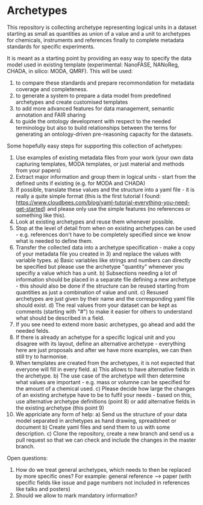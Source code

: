 # Archetypes

This repository is collecting archetype representing logical units in a dataset starting as small as quantities as union of a value and a unit to archetypes for chemicals, instruments and references finally to complete metadata standards for specific experiments.

It is meant as a starting point by providing an easy way to specify the data model used in existing template (experimental: NanoFASE, NANoReg, CHADA, in silico: MODA, QMRF). This will be used:
1) to compare these standards and prepare recommondation for metadata coverage and completeness.
2) to generate a system to prepare a data model from predefined archetypes and create customised templates
3) to add more advanced features for data management, semantic annotation and FAIR sharing
4) to guide the ontology development with respect to the needed terminology but also to build relationships between the terms for generating an ontology-driven pre-reasoning capacity for the datasets.

Some hopefully easy steps for supporting this collection of achetypes:
1) Use examples of existing metadata files from your work (your own data capturing templates, MODA templates, or just material and methods from your papers)
2) Extract major information and group them in logical units - start from the defined units if existing (e.g. for MODA and CHADA)
3) If possible, translate these values and the structure into a yaml file - it is really a quite simple format (this is the first tutorial I found: https://www.cloudbees.com/blog/yaml-tutorial-everything-you-need-get-started) and please only use the simple features (no references or something like this).
4) Look at existing archetypes and reuse them whenever possible.
5) Stop at the level of detail from when on existing archetypes can be used - e.g. references don't have to be completely specified since we know what is needed to define them.
6) Transfer the collected data into a archetype specification - make a copy of your metadata file you created in 3) and replace the values with variable types.
    a) Basic variables like strings and numbers can directly be specified but please use the archetype "quantity" whenever you specifiy a value which has a unit.
    b) Subsections needing a lot of information should be placed in a separate file defining a new archetype - this should also be done if the structure can be reused starting from quantities as just a combination of value and unit.
    c) Resused archetypes are just given by their name and the corresponding yaml file should exist.
    d) The real values from your dataset can be kept as comments (starting with "#") to make it easier for others to understand what should be described in a field. 
7) If you see need to extend more basic archetypes, go ahead and add the needed felds.
8) If there is already an achetype for a specific logical unit and you disagree with its layout, define an alternative archetype - everything here are just proposals and after we have more examples, we can then still try to harmonise.
9) When templates are created from the archetypes, it is not expected that everyone will fill in every field.
    a) This allows to have alternative fields in the archetype.
    b) The use case of the archetype will then determine what values are important - e.g. mass or volumne can be specified for the amount of a chemical used.
    c) Please decide how large the changes of an existing archetype have to be to fulfil your needs - based on this, use alternative archetype definitions (point 8) or add alternative fields in the existing archetype (this point 9)
10) We appriciate any form of help:
    a) Send us the structure of your data model separated in archetypes as hand drawing, spreadsheet or document
    b) Create yaml files and send them to us with some description.
    c) Clone the repository, create a new branch and send us a pull request so that we can check and include the changes in the master branch.


Open questions:
1) How do we treat general archetypes, which needs to then be replaced by more specific ones? For example: general reference --> paper (with specific fields like issue and page numbers not included in references like talks and posters)
2) Should we allow to mark mandatory information?
